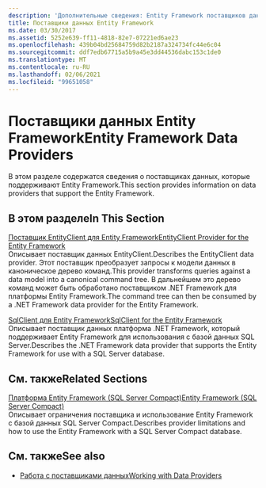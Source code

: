 ```yaml
---
description: 'Дополнительные сведения: Entity Framework поставщиков данных'
title: Поставщики данных Entity Framework
ms.date: 03/30/2017
ms.assetid: 5252e639-ff11-4818-82e7-07221ed6ae23
ms.openlocfilehash: 439b04bd25684759d82b2187a324734fc44e6c04
ms.sourcegitcommit: ddf7edb67715a5b9a45e3dd44536dabc153c1de0
ms.translationtype: MT
ms.contentlocale: ru-RU
ms.lasthandoff: 02/06/2021
ms.locfileid: "99651058"
---
```

# <a name="entity-framework-data-providers"></a><span data-ttu-id="22d13-103">Поставщики данных Entity Framework</span><span class="sxs-lookup"><span data-stu-id="22d13-103">Entity Framework Data Providers</span></span>

<span data-ttu-id="22d13-104">В этом разделе содержатся сведения о поставщиках данных, которые поддерживают Entity Framework.</span><span class="sxs-lookup"><span data-stu-id="22d13-104">This section provides information on data providers that support the Entity Framework.</span></span>  
  
## <a name="in-this-section"></a><span data-ttu-id="22d13-105">В этом разделе</span><span class="sxs-lookup"><span data-stu-id="22d13-105">In This Section</span></span>  

 [<span data-ttu-id="22d13-106">Поставщик EntityClient для Entity Framework</span><span class="sxs-lookup"><span data-stu-id="22d13-106">EntityClient Provider for the Entity Framework</span></span>](entityclient-provider-for-the-entity-framework.md)  
 <span data-ttu-id="22d13-107">Описывает поставщик данных EntityClient.</span><span class="sxs-lookup"><span data-stu-id="22d13-107">Describes the EntityClient data provider.</span></span> <span data-ttu-id="22d13-108">Этот поставщик преобразует запросы к модели данных в каноническое дерево команд.</span><span class="sxs-lookup"><span data-stu-id="22d13-108">This provider transforms queries against a data model into a canonical command tree.</span></span> <span data-ttu-id="22d13-109">В дальнейшем это дерево команд может быть обработано поставщиком .NET Framework для платформы Entity Framework.</span><span class="sxs-lookup"><span data-stu-id="22d13-109">The command tree can then be consumed by a .NET Framework data provider for the Entity Framework.</span></span>  
  
 [<span data-ttu-id="22d13-110">SqlClient для Entity Framework</span><span class="sxs-lookup"><span data-stu-id="22d13-110">SqlClient for the Entity Framework</span></span>](sqlclient-for-the-entity-framework.md)  
 <span data-ttu-id="22d13-111">Описывает поставщик данных платформа .NET Framework, который поддерживает Entity Framework для использования с базой данных SQL Server.</span><span class="sxs-lookup"><span data-stu-id="22d13-111">Describes the .NET Framework data provider that supports the Entity Framework for use with a SQL Server database.</span></span>  
  
## <a name="related-sections"></a><span data-ttu-id="22d13-112">См. также</span><span class="sxs-lookup"><span data-stu-id="22d13-112">Related Sections</span></span>  

 <span data-ttu-id="22d13-113">[Платформа Entity Framework (SQL Server Compact)](/previous-versions/sql/compact/sql-server-compact-4.0/cc835494(v=sql.110))</span><span class="sxs-lookup"><span data-stu-id="22d13-113">[Entity Framework (SQL Server Compact)](/previous-versions/sql/compact/sql-server-compact-4.0/cc835494(v=sql.110))</span></span>  
 <span data-ttu-id="22d13-114">Описывает ограничения поставщика и использование Entity Framework с базой данных SQL Server Compact.</span><span class="sxs-lookup"><span data-stu-id="22d13-114">Describes provider limitations and how to use the Entity Framework with a SQL Server Compact database.</span></span>  

## <a name="see-also"></a><span data-ttu-id="22d13-115">См. также</span><span class="sxs-lookup"><span data-stu-id="22d13-115">See also</span></span>

- [<span data-ttu-id="22d13-116">Работа с поставщиками данных</span><span class="sxs-lookup"><span data-stu-id="22d13-116">Working with Data Providers</span></span>](working-with-data-providers.md)
